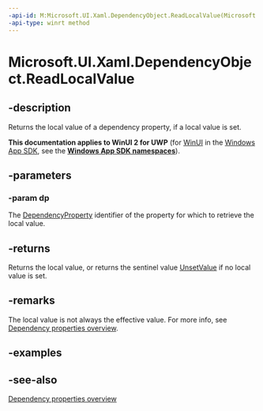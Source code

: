 ```yaml
---
-api-id: M:Microsoft.UI.Xaml.DependencyObject.ReadLocalValue(Microsoft.UI.Xaml.DependencyProperty)
-api-type: winrt method
---
```


<!-- Method syntax
public object ReadLocalValue(Windows.UI.Xaml.DependencyProperty dp)
-->

# Microsoft.UI.Xaml.DependencyObject.ReadLocalValue

## -description
Returns the local value of a dependency property, if a local value is set.

**This documentation applies to WinUI 2 for UWP** (for [WinUI](/windows/apps/winui/winui3/) in the [Windows App SDK](/windows/apps/windows-app-sdk/), see the **[Windows App SDK namespaces](/windows/windows-app-sdk/api/winrt/)**).

## -parameters
### -param dp
The [DependencyProperty](dependencyproperty.md) identifier of the property for which to retrieve the local value.

## -returns
Returns the local value, or returns the sentinel value [UnsetValue](dependencyproperty_unsetvalue.md) if no local value is set.

## -remarks
The local value is not always the effective value. For more info, see [Dependency properties overview](/windows/uwp/xaml-platform/dependency-properties-overview).

## -examples

## -see-also
[Dependency properties overview](/windows/uwp/xaml-platform/dependency-properties-overview)

